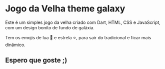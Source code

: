 # Jogo da Velha theme galaxy

Este é um simples jogo da velha criado com Dart, HTML, CSS e JavaScript, com um design bonito de fundo de galáxia.

Tem os emojis de lua 🌙 e estrela ⭐, para sair do tradicional e ficar mais dinâmico.

## Espero que goste ;)

